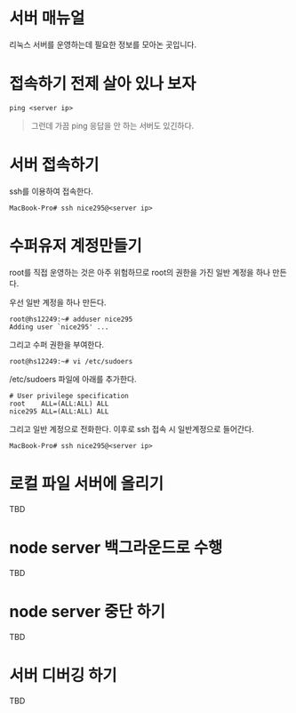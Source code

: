 # 서버 매뉴얼
리눅스 서버를 운영하는데 필요한 정보를 모아논 곳입니다.

# 접속하기 전제 살아 있나 보자
```
ping <server ip>
```
> 그런데 가끔 ping 응답을 안 하는 서버도 있긴하다.

# 서버 접속하기
ssh를 이용하여 접속한다.
```
MacBook-Pro# ssh nice295@<server ip>
```
# 수퍼유저 계정만들기
root를 직접 운영하는 것은 아주 위험하므로
root의 권한을 가진 일반 계정을 하나 만든다.

우선 일반 계정을 하나 만든다.
```
root@hs12249:~# adduser nice295
Adding user `nice295' ...
```

그리고 수퍼 권한을 부여한다.
```
root@hs12249:~# vi /etc/sudoers
```

/etc/sudoers 파일에 아래를 추가한다.
```
# User privilege specification
root	ALL=(ALL:ALL) ALL
nice295	ALL=(ALL:ALL) ALL
```
그리고 일반 계정으로 전화한다.
이후로 ssh 접속 시 일반계정으로 들어간다.
```
MacBook-Pro# ssh nice295@<server ip>
```

# 로컬 파일 서버에 올리기
TBD

# node server 백그라운드로 수행
TBD

# node server 중단 하기
TBD

# 서버 디버깅 하기
TBD
